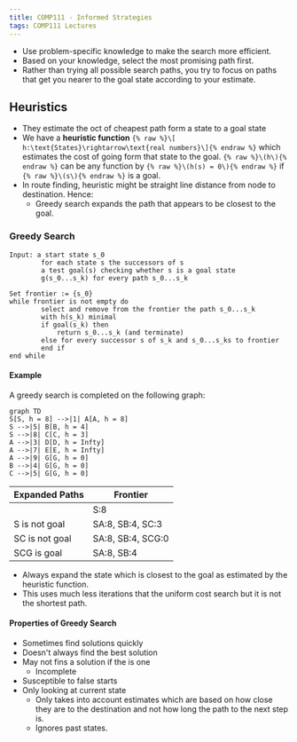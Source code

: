 ```yaml
---
title: COMP111 - Informed Strategies
tags: COMP111 Lectures
---
```

* Use problem-specific knowledge to make the search more efficient.
* Based on your knowledge, select the most promising path first.
* Rather than trying all possible search paths, you try to focus on paths  that get you nearer to the goal state according to your estimate.

## Heuristics
* They estimate the oct of cheapest path form a state to a goal state
* We have a **heuristic function** `{% raw %}\[ h:\text{States}\rightarrow\text{real numbers}\]{% endraw %}` which estimates the cost of going form that state to the goal. `{% raw %}\(h\){% endraw %}` can be any function by `{% raw %}\(h(s) = 0\){% endraw %}` if `{% raw %}\(s\){% endraw %}` is a goal.
* In route finding, heuristic might be straight line distance from node to destination. Hence:
	* Greedy search expands the path that appears to be closest to the goal.

### Greedy Search
```
Input: a start state s_0
		for each state s the successors of s
		a test goal(s) checking whether s is a goal state
		g(s_0...s_k) for every path s_0...s_k
		
Set frontier := {s_0}
while frontier is not empty do
		select and remove from the frontier the path s_0...s_k
		with h(s_k) minimal
		if goal(s_k) then
			return s_0...s_k (and terminate)
		else for every successor s of s_k and s_0...s_ks to frontier
		end if
end while
```

#### Example
A greedy search is completed on the following graph:

```mermaid
graph TD
S[S, h = 8] -->|1| A[A, h = 8]
S -->|5| B[B, h = 4]
S -->|8| C[C, h = 3]
A -->|3| D[D, h = Infty]
A -->|7| E[E, h = Infty]
A -->|9| G[G, h = 0]
B -->|4| G[G, h = 0]
C -->|5| G[G, h = 0]
```

| Expanded Paths | Frontier |
| --- | --- |
| | S:8 |
| S is not goal | SA:8, SB:4, SC:3 |
| SC is not goal | SA:8, SB:4, SCG:0 |
| SCG is goal | SA:8, SB:4 |

* Always expand the state which is closest to the goal as estimated by the heuristic function.
* This uses much less iterations that the uniform cost search but it is not the shortest path.

#### Properties of Greedy Search
* Sometimes find solutions quickly
* Doesn't always find the best solution
* May not fins a solution if the is one
	* Incomplete
* Susceptible to false starts
* Only looking at current state
	* Only takes into account estimates which are based on how close they are to the destination and not how long the path to the next step is.
	* Ignores past states.
